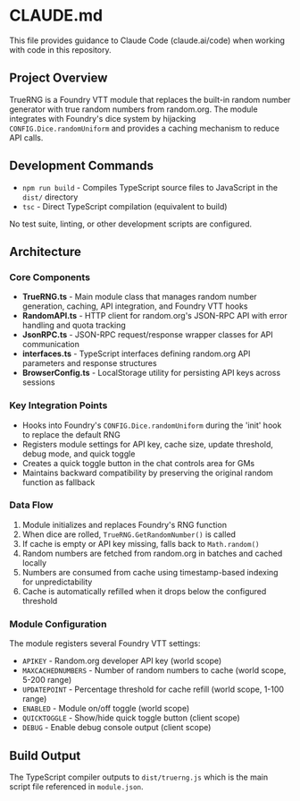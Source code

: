 # CLAUDE.md

This file provides guidance to Claude Code (claude.ai/code) when working with code in this repository.

## Project Overview

TrueRNG is a Foundry VTT module that replaces the built-in random number generator with true random numbers from random.org. The module integrates with Foundry's dice system by hijacking `CONFIG.Dice.randomUniform` and provides a caching mechanism to reduce API calls.

## Development Commands

- `npm run build` - Compiles TypeScript source files to JavaScript in the `dist/` directory
- `tsc` - Direct TypeScript compilation (equivalent to build)

No test suite, linting, or other development scripts are configured.

## Architecture

### Core Components

- **TrueRNG.ts** - Main module class that manages random number generation, caching, API integration, and Foundry VTT hooks
- **RandomAPI.ts** - HTTP client for random.org's JSON-RPC API with error handling and quota tracking
- **JsonRPC.ts** - JSON-RPC request/response wrapper classes for API communication
- **interfaces.ts** - TypeScript interfaces defining random.org API parameters and response structures
- **BrowserConfig.ts** - LocalStorage utility for persisting API keys across sessions

### Key Integration Points

- Hooks into Foundry's `CONFIG.Dice.randomUniform` during the 'init' hook to replace the default RNG
- Registers module settings for API key, cache size, update threshold, debug mode, and quick toggle
- Creates a quick toggle button in the chat controls area for GMs
- Maintains backward compatibility by preserving the original random function as fallback

### Data Flow

1. Module initializes and replaces Foundry's RNG function
2. When dice are rolled, `TrueRNG.GetRandomNumber()` is called
3. If cache is empty or API key missing, falls back to `Math.random()`
4. Random numbers are fetched from random.org in batches and cached locally
5. Numbers are consumed from cache using timestamp-based indexing for unpredictability
6. Cache is automatically refilled when it drops below the configured threshold

### Module Configuration

The module registers several Foundry VTT settings:
- `APIKEY` - Random.org developer API key (world scope)
- `MAXCACHEDNUMBERS` - Number of random numbers to cache (world scope, 5-200 range)
- `UPDATEPOINT` - Percentage threshold for cache refill (world scope, 1-100 range)
- `ENABLED` - Module on/off toggle (world scope)
- `QUICKTOGGLE` - Show/hide quick toggle button (client scope)
- `DEBUG` - Enable debug console output (client scope)

## Build Output

The TypeScript compiler outputs to `dist/truerng.js` which is the main script file referenced in `module.json`.
